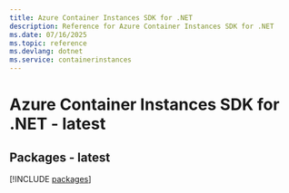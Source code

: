 ```yaml
---
title: Azure Container Instances SDK for .NET
description: Reference for Azure Container Instances SDK for .NET
ms.date: 07/16/2025
ms.topic: reference
ms.devlang: dotnet
ms.service: containerinstances
---
```

# Azure Container Instances SDK for .NET - latest
## Packages - latest
[!INCLUDE [packages](container-instances-index.md)]